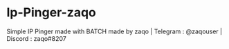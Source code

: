 # Ip-Pinger-zaqo
Simple IP Pinger made with BATCH made by zaqo | Telegram : @zaqouser | Discord : zaqo#8207
